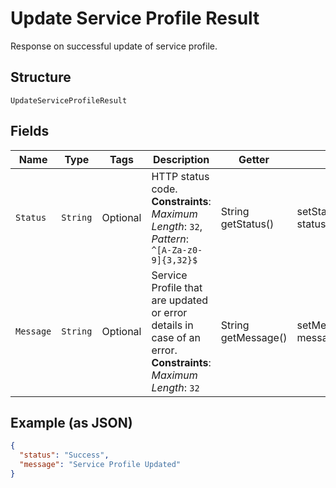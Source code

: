 
# Update Service Profile Result

Response on successful update of service profile.

## Structure

`UpdateServiceProfileResult`

## Fields

| Name | Type | Tags | Description | Getter | Setter |
|  --- | --- | --- | --- | --- | --- |
| `Status` | `String` | Optional | HTTP status code.<br>**Constraints**: *Maximum Length*: `32`, *Pattern*: `^[A-Za-z0-9]{3,32}$` | String getStatus() | setStatus(String status) |
| `Message` | `String` | Optional | Service Profile that are updated or error details in case of an error.<br>**Constraints**: *Maximum Length*: `32` | String getMessage() | setMessage(String message) |

## Example (as JSON)

```json
{
  "status": "Success",
  "message": "Service Profile Updated"
}
```


